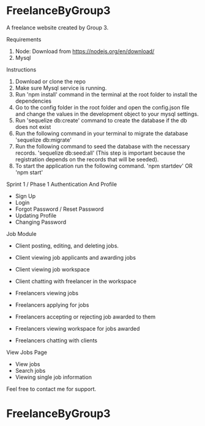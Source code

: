 # FreelanceByGroup3

A freelance website created by Group 3.

Requirements
1. Node: Download from https://nodejs.org/en/download/
2. Mysql

Instructions
1. Download or clone the repo
2. Make sure Mysql service is running.
3. Run 'npm install' command in the terminal at the root folder to install the dependencies
4. Go to the config folder in the root folder and open the config.json file and 
   change the values in the development object to your mysql settings.
5. Run 'sequelize db:create' command to create the database if the db does not exist
6. Run the following command in your terminal to migrate the database 'sequelize db:migrate' 
7. Run the following command to seed the database with the necessary records. 'sequelize db:seed:all'
(This step is important because the registration depends on the records that will be seeded).
8. To start the application run the following command. 'npm startdev' OR 'npm start'

Sprint 1 / Phase 1
Authentication And Profile
- Sign Up
- Login
- Forgot Password / Reset Password
- Updating Profile
- Changing Password

Job Module
- Client posting, editing, and deleting jobs.
- Client viewing job applicants and awarding jobs
- Client viewing job workspace
- Client chatting with freelancer in the workspace

- Freelancers viewing jobs
- Freelancers applying for jobs
- Freelancers accepting or rejecting job awarded to them
- Freelancers viewing workspace for jobs awarded
- Freelancers chatting with clients

View Jobs Page
- View jobs
- Search jobs
- Viewing single job information

Feel free to contact me for support.
# FreelanceByGroup3
